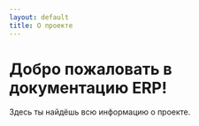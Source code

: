 ```yaml
---
layout: default
title: О проекте
---
```


# Добро пожаловать в документацию ERP!
Здесь ты найдёшь всю информацию о проекте.
